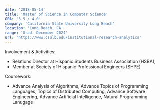 ```yaml
---
date: '2018-05-14'
title: 'Master of Science in Computer Science'
GPA: '3.5 / 4.0'
company: 'California State University Long Beach'
location: 'Long Beach, CA'
range: 'Grad. December 2024'
url: 'https://www.csulb.edu/institutional-research-analytics'
---
```


Involvement & Activities:
- Relations Director at Hispanic Students Business Association (HSBA),
- Member at Society of Hispanic Professional Engineers (SHPE)


Coursework:
- Advance Analysis of Algorithms, Advance Topics of Programming Languages, Topics of Distributed Computing, Advance Software Engineering, Advance Artificial Intelligence, Natural Programming Lanugage

<!-- - Spearheaded the system design and developed a web application for predicting kidney donor health, leveraging React.js, Node.js, Express.js MongoDB, TypeScript, and JavaScript.
- Accomplished efficient data storage with AWS, establishing a central location for data organization and accessibility.
- Identified patient health behaviour, plotting graphs and tables from over 100,000 records employing Python and SQL.
- Leveraged agile methodologies for efficient project management, achieving 90% of milestones on schedule. -->
